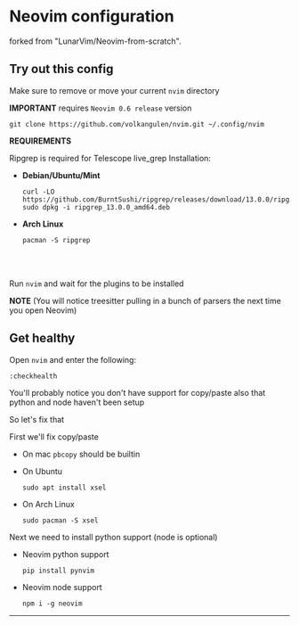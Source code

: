 # Neovim configuration

forked from "LunarVim/Neovim-from-scratch".


## Try out this config

Make sure to remove or move your current `nvim` directory

**IMPORTANT** requires `Neovim 0.6 release` version
```
git clone https://github.com/volkangulen/nvim.git ~/.config/nvim
```

**REQUIREMENTS**

Ripgrep is required for Telescope live_grep
Installation:
-  **Debian/Ubuntu/Mint**
    ```
    curl -LO https://github.com/BurntSushi/ripgrep/releases/download/13.0.0/ripgrep_13.0.0_amd64.deb
    sudo dpkg -i ripgrep_13.0.0_amd64.deb
    ```

-  **Arch Linux**
    ```
    pacman -S ripgrep
    ```
\
&nbsp;

Run `nvim` and wait for the plugins to be installed

**NOTE** (You will notice treesitter pulling in a bunch of parsers the next time you open Neovim)

## Get healthy

Open `nvim` and enter the following:

```
:checkhealth
```

You'll probably notice you don't have support for copy/paste also that python and node haven't been setup

So let's fix that

First we'll fix copy/paste

- On mac `pbcopy` should be builtin

- On Ubuntu

  ```
  sudo apt install xsel
  ```

- On Arch Linux

  ```
  sudo pacman -S xsel
  ```

Next we need to install python support (node is optional)

- Neovim python support

  ```
  pip install pynvim
  ```

- Neovim node support

  ```
  npm i -g neovim
  ```
---
